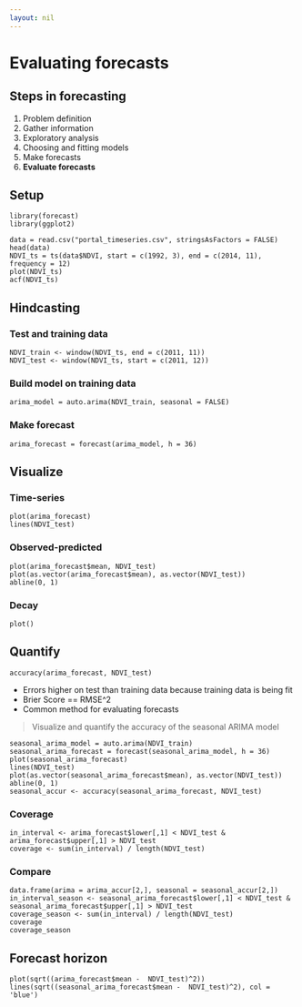 ```yaml
---
layout: nil
---
```


# Evaluating forecasts

## Steps in forecasting

1. Problem definition
2. Gather information
3. Exploratory analysis
4. Choosing and fitting models
5. Make forecasts
6. **Evaluate forecasts**

## Setup

```
library(forecast)
library(ggplot2)

data = read.csv("portal_timeseries.csv", stringsAsFactors = FALSE)
head(data)
NDVI_ts = ts(data$NDVI, start = c(1992, 3), end = c(2014, 11), frequency = 12)
plot(NDVI_ts)
acf(NDVI_ts)

```

## Hindcasting

### Test and training data

```
NDVI_train <- window(NDVI_ts, end = c(2011, 11))
NDVI_test <- window(NDVI_ts, start = c(2011, 12))
```

### Build model on training data

```
arima_model = auto.arima(NDVI_train, seasonal = FALSE)
```

### Make forecast

```
arima_forecast = forecast(arima_model, h = 36)
```

## Visualize

### Time-series

```
plot(arima_forecast)
lines(NDVI_test)
```

### Observed-predicted

```
plot(arima_forecast$mean, NDVI_test)
plot(as.vector(arima_forecast$mean), as.vector(NDVI_test))
abline(0, 1)
```

### Decay

```
plot()
```

## Quantify

```
accuracy(arima_forecast, NDVI_test)
```

* Errors higher on test than training data because training data is being fit
* Brier Score == RMSE^2
* Common method for evaluating forecasts

> Visualize and quantify the accuracy of the seasonal ARIMA model

```
seasonal_arima_model = auto.arima(NDVI_train)
seasonal_arima_forecast = forecast(seasonal_arima_model, h = 36)
plot(seasonal_arima_forecast)
lines(NDVI_test)
plot(as.vector(seasonal_arima_forecast$mean), as.vector(NDVI_test))
abline(0, 1)
seasonal_accur <- accuracy(seasonal_arima_forecast, NDVI_test)
```

### Coverage

```
in_interval <- arima_forecast$lower[,1] < NDVI_test & arima_forecast$upper[,1] > NDVI_test
coverage <- sum(in_interval) / length(NDVI_test)
```

### Compare

```
data.frame(arima = arima_accur[2,], seasonal = seasonal_accur[2,])
in_interval_season <- seasonal_arima_forecast$lower[,1] < NDVI_test & seasonal_arima_forecast$upper[,1] > NDVI_test
coverage_season <- sum(in_interval) / length(NDVI_test)
coverage
coverage_season
```

## Forecast horizon

```
plot(sqrt((arima_forecast$mean -  NDVI_test)^2))
lines(sqrt((seasonal_arima_forecast$mean -  NDVI_test)^2), col = 'blue')
```
